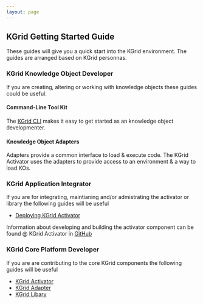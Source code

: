 ```yaml
---
layout: page
---
```

## KGrid Getting Started Guide

These guides will give you a quick start into the KGrid environment.  The guides are arranged based on KGrid personnas.

### KGrid Knowledge Object Developer

If you are creating, altering or working with knowledge objects these guides could be useful.

#### Command-Line Tool Kit
The [KGrid CLI](https://github.com/kgrid/kgrid-cli) makes it easy to get started as an knowledge object developmenter.

#### Knowledge Object Adapters
Adapters provide a common interface to load & execute code. The KGrid Activator uses the adapters to provide access to an environment & a way to load KOs.


### KGrid Application Integrator
If you are for integrating, maintianing and/or admistrating the activator or library the following guides will be useful
*  [Deploying KGrid Activator](http://kgrid.org/kgrid-activator)

Information about developing and building the activator component can be found @ KGrid Activator in [GitHub](https://github.com/kgrid/kgrid-activator)

### KGrid Core Platform Developer
If you are are contributing to the core KGrid components the following guides will be useful
* [KGrid Activator](http://kgrid.org/kgrid-activator/)
* [KGrid Adapter](http://kgrid.org/kgrid-adapter/)
* [KGrid Libary](http://kgrid.org/kgrid-library/)
